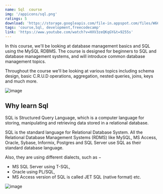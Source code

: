 ```yaml
---
name: Sql  course
img: '/appicons/sql.png'
ratings: 5
download: 'https://storage.googleapis.com/file-in.appspot.com/files/W66vgwGAzw.zip'
tags: 'course,Sql, development,freecodecamp'
link: 'https://www.youtube.com/watch?v=HXV3zeQKqGY&t=9255s'
---
```


In this course, we'll be looking at database management basics and SQL using the MySQL RDBMS. The course is designed for beginners to SQL and database management systems, and will introduce common database management topics.

Throughout the course we'll be looking at various topics including schema design, basic C.R.U.D operations, aggregation, nested queries, joins, keys and much more.

<img src="../../screenshots/Sqlcourse/ss1.png" alt="image" >

## Why learn Sql

SQL is Structured Query Language, which is a computer language for storing, manipulating and retrieving data stored in a relational database.

SQL is the standard language for Relational Database System. All the Relational Database Management Systems (RDMS) like MySQL, MS Access, Oracle, Sybase, Informix, Postgres and SQL Server use SQL as their standard database language.

Also, they are using different dialects, such as −

- MS SQL Server using T-SQL,
- Oracle using PL/SQL,
- MS Access version of SQL is called JET SQL (native format) etc.

<img src="../../screenshots/Sqlcourse/ss2.png" alt="image" >

